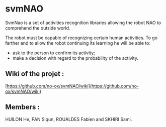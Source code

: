 svmNAO
======

SvmNao is a set of activities recognition libraries allowing the robot NAO to comprehend the outside world.

The robot must be capable of recognizing certain human activities.
To go farther and to allow the robot continuing its learning he will be able to:
* ask to the person to confirm its activity;
* make a decision with regard to the probability of the activity.

## Wiki of the projet : 
[https://github.com/no-ox/svmNAO/wiki](https://github.com/no-ox/svmNAO/wiki)

## Members :
HUILON He, PAN Siqun, ROUALDES Fabien and SKHIRI Sami.

